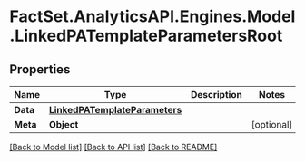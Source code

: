 # FactSet.AnalyticsAPI.Engines.Model.LinkedPATemplateParametersRoot

## Properties

Name | Type | Description | Notes
------------ | ------------- | ------------- | -------------
**Data** | [**LinkedPATemplateParameters**](LinkedPATemplateParameters.md) |  | 
**Meta** | **Object** |  | [optional] 

[[Back to Model list]](../README.md#documentation-for-models) [[Back to API list]](../README.md#documentation-for-api-endpoints) [[Back to README]](../README.md)

